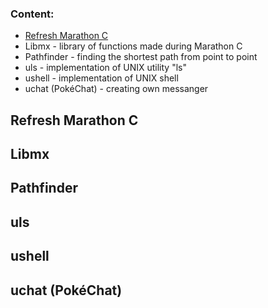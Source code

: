 <h3>Content:</h3>
<ul>
  <li><a href="#refresh">Refresh Marathon C</a></li>
  <li>Libmx - library of functions made during Marathon C</li>
  <li>Pathfinder - finding the shortest path from point to point</li>
  <li>uls - implementation of UNIX utility "ls"</li>
  <li>ushell - implementation of UNIX shell</li>
  <li>uchat (PokéChat) - creating own messanger</li>
</ul>

<h2 id="refresh">Refresh Marathon C</h2>
<h2>Libmx</h2>
<h2>Pathfinder</h2>
<h2>uls</h2>
<h2>ushell</h2>
<h2>uchat (PokéChat)</h2>
